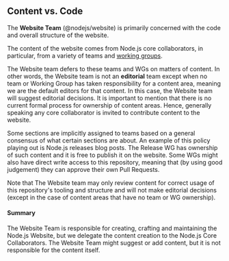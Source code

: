 ## Content vs. Code

The **Website Team** (@nodejs/website) is primarily concerned with the code and overall structure of the website.

The content of the website comes from Node.js core collaborators, in particular, from a variety of teams and [working groups](https://github.com/nodejs/TSC/blob/main/WORKING_GROUPS.md#current-working-groups).

The Website team defers to these teams and WGs on matters of content. In other words, the Website team is not an **editorial** team except when no team or Working Group has taken responsibility for a content area, meaning we are the default editors for that content. In this case, the Website team will suggest editorial decisions. It is important to mention that there is no current formal process for ownership of content areas. Hence, generally speaking any core collaborator is invited to contribute content to the website.

Some sections are implicitly assigned to teams based on a general consensus of what certain sections are about. An example of this policy playing out is Node.js releases blog posts. The Release WG has ownership of such content and it is free to publish it on the website. Some WGs might also have direct write access to this repository, meaning that (by using good judgement) they can approve their own Pull Requests.

Note that The Website team may only review content for correct usage of this repository's tooling and structure and will not make editorial decisions (except in the case of content areas that have no team or WG ownership).

#### Summary

The Website Team is responsible for creating, crafting and maintaining the Node.js Website, but we delegate the content creation to the Node.js Core Collaborators. The Website Team might suggest or add content, but it is not responsible for the content itself.
